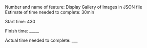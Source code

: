 Number and name of feature: Display Gallery of Images in JSON file
Estimate of time needed to complete: 30min

Start time: 430

Finish time: _____

Actual time needed to complete: ___


